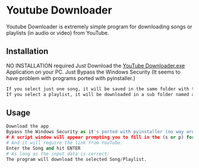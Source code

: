 # Youtube Downloader

Youtube Downloader is extremely simple program for downloading songs or playlists (in audio or video) from YouTube.

## Installation
NO INSTALLATION required Just Download the [YouTube Downloader.exe](bit.ly/3tNVOsa) Application on your PC. 
Just Bypass the Windows Security (It seems to have problem with programs ported with pyinstaller.)

```bash
If you select just one song, it will be saved in the same folder with the application.
If you select a playlist, it will be downloaded in a sub folder named after the playlist.
```
## Usage
```python
Download the app
Bypass the Windows Security as it's ported with pyinstaller (no way around it)
# A script window will appear prompting you to fill in the (s or p) for just A SONG or PLAYLIST and (a or v) for AUDIO or VIDEO.
# And it will require the link from YouTube. 
Enter the Song and hit ENTER
# As long as the input data is correct:
The program will download the selected Song/Playlist. 
```
